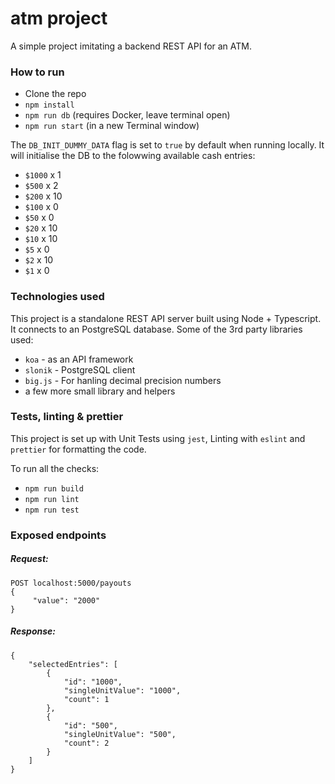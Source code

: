 # atm project

A simple project imitating a backend REST API for an ATM.

### How to run

- Clone the repo
- `npm install`
- `npm run db` (requires Docker, leave terminal open)
- `npm run start` (in a new Terminal window)

The `DB_INIT_DUMMY_DATA` flag is set to `true` by default when running locally. It will initialise the DB to the folowwing available cash entries:

- `$1000` x 1
- `$500` x 2
- `$200` x 10
- `$100` x 0
- `$50` x 0
- `$20` x 10
- `$10` x 10
- `$5` x 0
- `$2` x 10
- `$1` x 0

### Technologies used

This project is a standalone REST API server built using Node + Typescript. It connects to an PostgreSQL database. Some of the 3rd party libraries used:
- `koa` - as an API framework
- `slonik` - PostgreSQL client
- `big.js` - For hanling decimal precision numbers
- a few more small library and helpers

### Tests, linting & prettier

This project is set up with Unit Tests using `jest`, Linting with `eslint` and `prettier` for formatting the code.

To run all the checks:
- `npm run build`
- `npm run lint`
- `npm run test`

### Exposed endpoints

##### Request:
```
POST localhost:5000/payouts
{
     "value": "2000"
}
```

##### Response:
```
{
    "selectedEntries": [
        {
            "id": "1000",
            "singleUnitValue": "1000",
            "count": 1
        },
        {
            "id": "500",
            "singleUnitValue": "500",
            "count": 2
        }
    ]
}
```
